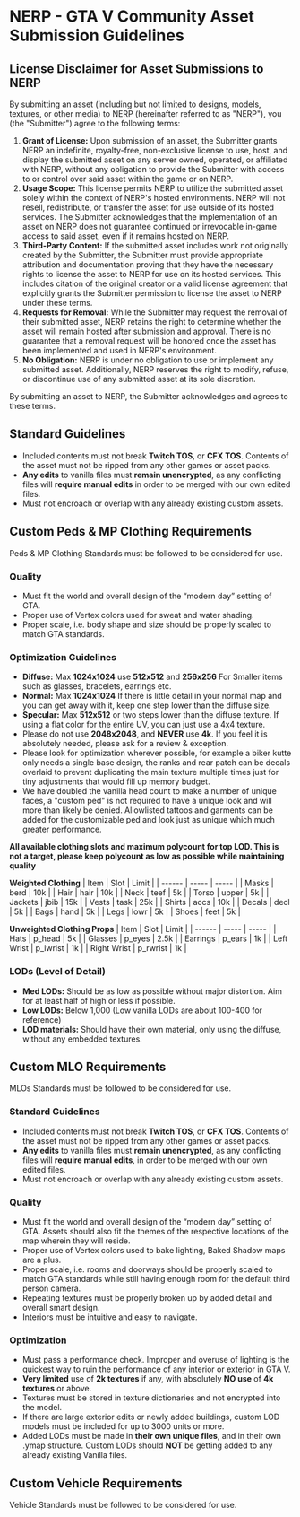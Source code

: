 # NERP - GTA V Community Asset Submission Guidelines

## License Disclaimer for Asset Submissions to NERP

By submitting an asset (including but not limited to designs, models, textures, or other media) to NERP (hereinafter referred to as "NERP"), you (the "Submitter") agree to the following terms:

1. **Grant of License:**
Upon submission of an asset, the Submitter grants NERP an indefinite, royalty-free, non-exclusive license to use, host, and display the submitted asset on any server owned, operated, or affiliated with NERP, without any obligation to provide the Submitter with access to or control over said asset within the game or on NERP.
2. **Usage Scope:**
This license permits NERP to utilize the submitted asset solely within the context of NERP's hosted environments. NERP will not resell, redistribute, or transfer the asset for use outside of its hosted services. The Submitter acknowledges that the implementation of an asset on NERP does not guarantee continued or irrevocable in-game access to said asset, even if it remains hosted on NERP.
3. **Third-Party Content:**
If the submitted asset includes work not originally created by the Submitter, the Submitter must provide appropriate attribution and documentation proving that they have the necessary rights to license the asset to NERP for use on its hosted services. This includes citation of the original creator or a valid license agreement that explicitly grants the Submitter permission to license the asset to NERP under these terms.
4. **Requests for Removal:**
While the Submitter may request the removal of their submitted asset, NERP retains the right to determine whether the asset will remain hosted after submission and approval. There is no guarantee that a removal request will be honored once the asset has been implemented and used in NERP's environment.
5. **No Obligation:**
NERP is under no obligation to use or implement any submitted asset. Additionally, NERP reserves the right to modify, refuse, or discontinue use of any submitted asset at its sole discretion.

By submitting an asset to NERP, the Submitter acknowledges and agrees to these terms.

## Standard Guidelines
- Included contents must not break **Twitch TOS**, or **CFX TOS**. Contents of the asset must not be ripped from any other games or asset packs.
- **Any edits** to vanilla files must **remain unencrypted**, as any conflicting files will **require manual edits** in order to be merged with our own edited files.
- Must not encroach or overlap with any already existing custom assets.

## Custom Peds & MP Clothing Requirements
Peds & MP Clothing Standards must be followed to be considered for use.

### Quality
- Must fit the world and overall design of the “modern day” setting of GTA.
- Proper use of Vertex colors used for sweat and water shading.
- Proper scale, i.e. body shape and size should be properly scaled to match GTA standards.

### Optimization Guidelines
- **Diffuse:** Max **1024x1024** use **512x512** and **256x256** For Smaller items such as glasses, bracelets, earrings etc.
- **Normal:** Max **1024x1024** If there is little detail in your normal map and you can get away with it, keep one step lower than the diffuse size.
- **Specular:** Max **512x512** or two steps lower than the diffuse texture. If using a flat color for the entire UV, you can just use a 4x4 texture.
- Please do not use **2048x2048**, and **NEVER** use **4k**. If you feel it is absolutely needed, please ask for a review & exception.
- Please look for optimization wherever possible, for example a biker kutte only needs a single base design, the ranks and rear patch can be decals overlaid to prevent duplicating the main texture multiple times just for tiny adjustments that would fill up memory budget.
- We have doubled the vanilla head count to make a number of unique faces, a "custom ped" is not required to have a unique look and will more than likely be denied. Allowlisted tattoos and garments can be added for the customizable ped and look just as unique which much greater performance.

**All available clothing slots and maximum polycount for top LOD. This is not a target, please keep polycount as low as possible while maintaining quality**

__Weighted Clothing__
| Item | Slot | Limit |
| ------ | ----- | ----- |
| Masks | berd | 10k |
| Hair | hair | 10k |
| Neck | teef | 5k |
| Torso | upper | 5k |
| Jackets | jbib | 15k |
| Vests | task | 25k |
| Shirts | accs | 10k |
| Decals | decl | 5k |
| Bags | hand | 5k |
| Legs | lowr | 5k |
| Shoes | feet | 5k |

__Unweighted Clothing Props__
| Item | Slot | Limit |
| ------ | ----- | ----- |
| Hats | p_head | 5k |
| Glasses | p_eyes | 2.5k |
| Earrings | p_ears | 1k |
| Left Wrist | p_lwrist | 1k |
| Right Wrist | p_rwrist | 1k |


### LODs (Level of Detail)
- **Med LODs:** Should be as low as possible without major distortion. Aim for at least half of high or less if possible.
- **Low LODs:** Below 1,000 (Low vanilla LODs are about 100-400 for reference)
- **LOD materials:** Should have their own material, only using the diffuse, without any embedded textures.

## Custom MLO Requirements
MLOs Standards must be followed to be considered for use.

### Standard Guidelines
- Included contents must not break **Twitch TOS**, or **CFX TOS**. Contents of the asset must not be ripped from any other games or asset packs.
- **Any edits** to vanilla files must **remain unencrypted**, as any conflicting files will **require manual edits**, in order to be merged with our own edited files.
- Must not encroach or overlap with any already existing custom assets.

### Quality
- Must fit the world and overall design of the “modern day” setting of GTA. Assets should also fit the themes of the respective locations of the map wherein they will reside.
- Proper use of Vertex colors used to bake lighting, Baked Shadow maps are a plus.
- Proper scale, i.e. rooms and doorways should be properly scaled to match GTA standards while still having enough room for the default third person camera.
- Repeating textures must be properly broken up by added detail and overall smart design.
- Interiors must be intuitive and easy to navigate.

### Optimization
- Must pass a performance check. Improper and overuse of lighting is the quickest way to ruin the performance of any interior or exterior in GTA V.
- **Very limited** use of **2k textures** if any, with absolutely **NO use** of **4k textures** or above.
- Textures must be stored in texture dictionaries and not encrypted into the model.
- If there are large exterior edits or newly added buildings, custom LOD models must be included for up to 3000 units or more.
- Added LODs must be made in **their own unique files**, and in their own .ymap structure. Custom LODs should **NOT** be getting added to any already existing Vanilla files.

## Custom Vehicle Requirements
Vehicle Standards must be followed to be considered for use.